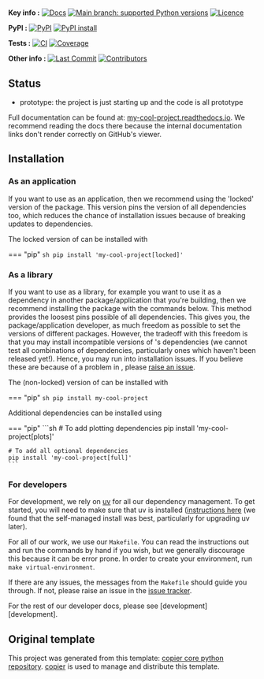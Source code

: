 <!--- --8<-- [start:description] -->
#



**Key info :**
[![Docs](https://readthedocs.org/projects/my-cool-project/badge/?version=latest)](https://my-cool-project.readthedocs.io)
[![Main branch: supported Python versions](https://img.shields.io/python/required-version-toml?tomlFilePath=https%3A%2F%2Fraw.githubusercontent.com%2Fflorence-bockting%2Ftest%2Fmain%2Fpyproject.toml)](https://github.com/florence-bockting/test/blob/main/pyproject.toml)
[![Licence](https://img.shields.io/pypi/l/my-cool-project?label=licence)](https://github.com/florence-bockting/test/blob/main/LICENCE)

**PyPI :**
[![PyPI](https://img.shields.io/pypi/v/my-cool-project.svg)](https://pypi.org/project/my-cool-project/)
[![PyPI install](https://github.com/florence-bockting/test/actions/workflows/install-pypi.yaml/badge.svg?branch=main)](https://github.com/florence-bockting/test/actions/workflows/install-pypi.yaml)

**Tests :**
[![CI](https://github.com/florence-bockting/test/actions/workflows/ci.yaml/badge.svg?branch=main)](https://github.com/florence-bockting/test/actions/workflows/ci.yaml)
[![Coverage](https://codecov.io/gh/florence-bockting/test/branch/main/graph/badge.svg)](https://codecov.io/gh/florence-bockting/test)

**Other info :**
[![Last Commit](https://img.shields.io/github/last-commit/florence-bockting/test.svg)](https://github.com/florence-bockting/test/commits/main)
[![Contributors](https://img.shields.io/github/contributors/florence-bockting/test.svg)](https://github.com/florence-bockting/test/graphs/contributors)
## Status

<!---

We recommend having a status line in your repo
to tell anyone who stumbles on your repository where you're up to.
Some suggested options:

- prototype: the project is just starting up and the code is all prototype
- development: the project is actively being worked on
- finished: the project has achieved what it wanted
  and is no longer being worked on, we won't reply to any issues
- dormant: the project is no longer worked on
  but we might come back to it,
  if you have questions, feel free to raise an issue
- abandoned: this project is no longer worked on
  and we won't reply to any issues
-->

- prototype: the project is just starting up and the code is all prototype

<!--- --8<-- [end:description] -->

Full documentation can be found at:
[my-cool-project.readthedocs.io](https://my-cool-project.readthedocs.io/en/latest/).
We recommend reading the docs there because the internal documentation links
don't render correctly on GitHub's viewer.

## Installation

<!--- --8<-- [start:installation] -->
### As an application

If you want to use  as an application,
then we recommend using the 'locked' version of the package.
This version pins the version of all dependencies too,
which reduces the chance of installation issues
because of breaking updates to dependencies.

The locked version of  can be installed with

=== "pip"
    ```sh
    pip install 'my-cool-project[locked]'
    ```

### As a library

If you want to use  as a library,
for example you want to use it
as a dependency in another package/application that you're building,
then we recommend installing the package with the commands below.
This method provides the loosest pins possible of all dependencies.
This gives you, the package/application developer,
as much freedom as possible to set the versions of different packages.
However, the tradeoff with this freedom is that you may install
incompatible versions of 's dependencies
(we cannot test all combinations of dependencies,
particularly ones which haven't been released yet!).
Hence, you may run into installation issues.
If you believe these are because of a problem in ,
please [raise an issue](https://github.com/florence-bockting/test/issues).

The (non-locked) version of  can be installed with

=== "pip"
    ```sh
    pip install my-cool-project
    ```

Additional dependencies can be installed using

=== "pip"
    ```sh
    # To add plotting dependencies
    pip install 'my-cool-project[plots]'

    # To add all optional dependencies
    pip install 'my-cool-project[full]'
    ```

### For developers

For development, we rely on [uv](https://docs.astral.sh/uv/)
for all our dependency management.
To get started, you will need to make sure that uv is installed
([instructions here](https://docs.astral.sh/uv/getting-started/installation/)
(we found that the self-managed install was best,
particularly for upgrading uv later).

For all of our work, we use our `Makefile`.
You can read the instructions out and run the commands by hand if you wish,
but we generally discourage this because it can be error prone.
In order to create your environment, run `make virtual-environment`.

If there are any issues, the messages from the `Makefile` should guide you through.
If not, please raise an issue in the
[issue tracker](https://github.com/florence-bockting/test/issues).

For the rest of our developer docs, please see [development][development].

<!--- --8<-- [end:installation] -->

## Original template

This project was generated from this template:
[copier core python repository](https://gitlab.com/openscm/copier-core-python-repository).
[copier](https://copier.readthedocs.io/en/stable/) is used to manage and
distribute this template.
